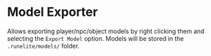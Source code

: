 # Model Exporter
Allows exporting player/npc/object models by right clicking them and selecting the `Export Model` option.
Models will be stored in the `.runelite/models/` folder.
